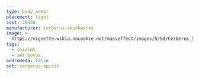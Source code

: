 ```yaml
---
type: body_armor
placement: light
cost: 28050
manufacturer: cerberus-skunkworks
image: >-
  https://vignette.wikia.nocookie.net/masseffect/images/5/5d/Cerberus_Shade_Female.png/revision/latest/scale-to-width-down/350?cb=20160619125819
tags:
  - shields
  - set_bonus
andromeda: false
set: cerberus-spirit
---
```

